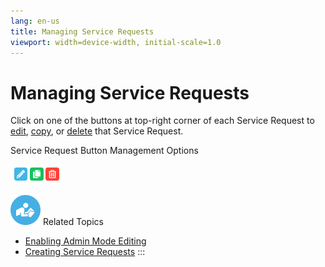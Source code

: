 ```yaml
---
lang: en-us
title: Managing Service Requests
viewport: width=device-width, initial-scale=1.0
---
```


# Managing Service Requests

Click on one of the buttons at top-right corner of each Service Request
to [edit](Editing-Service-Requests.md),
[copy](Copying-Service-Requests.md), or
[delete](Deleting-Service-Requests.md) that Service Request.

Service Request Button Management Options

![Service Request Management Options](../../../Resources/Images/SM/Managing-Service-Requests.png "Service Request Management Options")

![White "person reading" icon on blue circular background](../../../Resources/Images/moreinfo-icon(48x48).png "More Info icon")
Related Topics

- [Enabling Admin Mode Editing](Enabling-Admin-Mode-Editing.md)
- [Creating Service     Requests](Creating-Service-Requests.md)
:::
